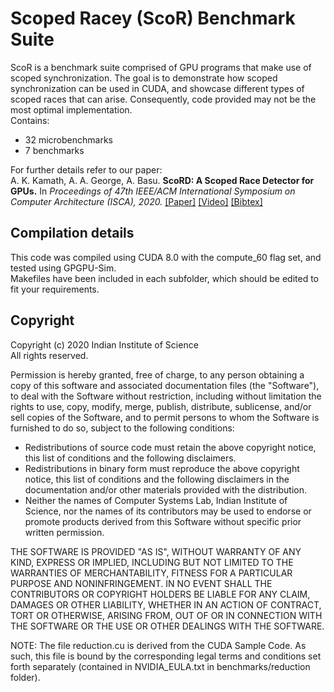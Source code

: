 # Scoped Racey (ScoR) Benchmark Suite
ScoR is a benchmark suite comprised of GPU programs that make use of scoped synchronization. The goal is to demonstrate how scoped synchronization can be used in CUDA, and showcase different types of scoped races that can arise. Consequently, code provided may not be the most optimal implementation.    
Contains:
* 32 microbenchmarks
* 7 benchmarks   

For further details refer to our paper:   
A. K. Kamath, A. A. George, A. Basu. **ScoRD: A Scoped Race Detector for GPUs.** In _Proceedings of 47th IEEE/ACM International Symposium on Computer Architecture (ISCA), 2020._ [[Paper]](https://www.csa.iisc.ac.in/~arkapravab/papers/isca20_ScoRD.pdf) [[Video]](https://www.csa.iisc.ac.in/~arkapravab/papers/ScoRD_talk.mp4) [[Bibtex]](https://www.computer.org/csdl/api/v1/citation/bibtex/proceedings/1lsaqzyS9u8/09138958)   

## Compilation details
This code was compiled using CUDA 8.0 with the compute_60 flag set, and tested using GPGPU-Sim.   
Makefiles have been included in each subfolder, which should be edited to fit your requirements. 

## Copyright
Copyright (c) 2020 Indian Institute of Science   
All rights reserved.

Permission is hereby granted, free of charge, to any person obtaining a copy of this software and associated documentation files (the "Software"), to deal with the Software without restriction, including without limitation the rights to use, copy, modify, merge, publish, distribute, sublicense, and/or sell copies of the Software, and to permit persons to whom the Software is furnished to do so, subject to the following conditions:
- Redistributions of source code must retain the above copyright notice, this list of conditions and the following disclaimers.
- Redistributions in binary form must reproduce the above copyright notice, this list of conditions and the following disclaimers in the documentation and/or other materials provided with the distribution.
- Neither the names of Computer Systems Lab, Indian Institute of Science, nor the names of its contributors may be used to endorse or promote products derived from this Software without specific prior written permission.

THE SOFTWARE IS PROVIDED "AS IS", WITHOUT WARRANTY OF ANY KIND, EXPRESS OR IMPLIED, INCLUDING BUT NOT LIMITED TO THE WARRANTIES OF MERCHANTABILITY, FITNESS FOR A PARTICULAR PURPOSE AND NONINFRINGEMENT. IN NO EVENT SHALL THE CONTRIBUTORS OR COPYRIGHT HOLDERS BE LIABLE FOR ANY CLAIM, DAMAGES OR OTHER LIABILITY, WHETHER IN AN ACTION OF CONTRACT, TORT OR OTHERWISE, ARISING FROM, OUT OF OR IN CONNECTION WITH THE SOFTWARE OR THE USE OR OTHER DEALINGS WITH THE SOFTWARE.

NOTE: The file reduction.cu is derived from the CUDA Sample Code. 
As such, this file is bound by the corresponding legal terms and conditions set forth separately (contained in NVIDIA_EULA.txt in benchmarks/reduction folder).
